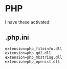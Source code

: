 # PHP

I have these activated

## .php.ini
```
extension=php_fileinfo.dll
extension=php_gd2.dll
extension=php_mbstring.dll
extension=php_openssl.dll
```
